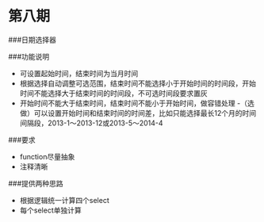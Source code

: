 # 第八期

###日期选择器

###功能说明
- 可设置起始时间，结束时间为当月时间
- 根据选择自动调整可选范围，结束时间不能选择小于开始时间的时间段，开始时间不能选择大于结束时间的时间段，不可选时间段要求置灰
- 开始时间不能大于结束时间，结束时间不能小于开始时间，做容错处理
-（选做）可以设置开始时间和结束时间的时间差，比如只能选择最长12个月的时间间隔段，2013-1～2013-12或2013-5～2014-4

###要求
- function尽量抽象
- 注释清晰

###提供两种思路
- 根据逻辑统一计算四个select
- 每个select单独计算




